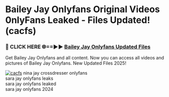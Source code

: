 # Bailey Jay Onlyfans Original Videos 0nlyFans Leaked - Files Updated! (cacfs)

<h3>🔴 CLICK HERE 🌐==►► <a href="https://tinyurl.com/x26r9saj" rel="nofollow">Bailey Jay Onlyfans Updated Files</a></h3>

Get Bailey Jay Onlyfans and all content. Now you can access all videos and pictures of Bailey Jay Onlyfans. New Updated Files 2025!

[![cacfs](https://i.imgur.com/LkgZPqh.gif)](https://tinyurl.com/x26r9saj)
nina jay crossdresser onlyfans<br>
sara jay onlyfans leaks<br>
sara jay onlyfans leaked<br>
sara jay onlyfans 2024